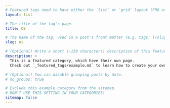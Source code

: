 ```yaml
---
# Featured tags need to have either the `list` or `grid` layout (PRO only).
layout: list

# The title of the tag's page.
title: OS

# The name of the tag, used in a post's front matter (e.g. tags: [<slug>]).
slug: os

# (Optional) Write a short (~150 characters) description of this featured tag.
description: >
  This is a featured category, which have their own page.
  Check out `_featured_tags/example.md` to learn how to create your own.

# (Optional) You can disable grouping posts by date.
# no_groups: true

# Exclude this example category from the sitemap.
# DON'T USE THIS SETTING IN YOUR CATEGORIES!
sitemap: false
---
```

